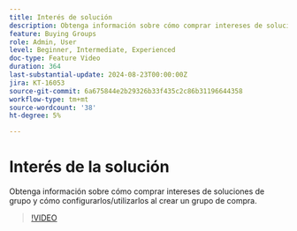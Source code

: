 ```yaml
---
title: Interés de solución
description: Obtenga información sobre cómo comprar intereses de soluciones de grupo y cómo configurarlos/utilizarlos al crear un grupo de compra.
feature: Buying Groups
role: Admin, User
level: Beginner, Intermediate, Experienced
doc-type: Feature Video
duration: 364
last-substantial-update: 2024-08-23T00:00:00Z
jira: KT-16053
source-git-commit: 6a675844e2b29326b33f435c2c86b31196644358
workflow-type: tm+mt
source-wordcount: '38'
ht-degree: 5%

---
```



# Interés de la solución

Obtenga información sobre cómo comprar intereses de soluciones de grupo y cómo configurarlos/utilizarlos al crear un grupo de compra.

>[!VIDEO](https://video.tv.adobe.com/v/3450116/?learn=on&captions=spa)
